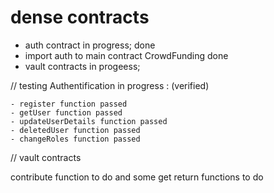 # dense contracts
- auth contract in progress;  done
- import auth to main contract CrowdFunding  done
- vault contracts in progeess; 


// testing  Authentification in progress : (verified)

    - register function passed 
    - getUser function passed
    - updateUserDetails function passed
    - deletedUser function passed
    - changeRoles function passed



// vault contracts

contribute function to do 
and some get return functions to do 
    